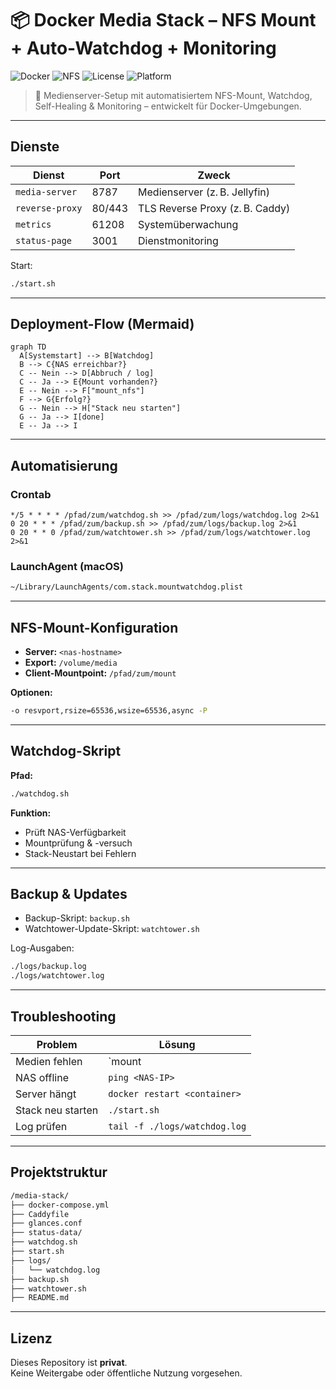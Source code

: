# 📦 Docker Media Stack – NFS Mount + Auto-Watchdog + Monitoring

![Docker](https://img.shields.io/badge/Stack-Docker-blue?logo=docker)
![NFS](https://img.shields.io/badge/NFS--Mount-Enabled-brightgreen)
![License](https://img.shields.io/badge/license-private-lightgrey)
![Platform](https://img.shields.io/badge/Platform-macOS-lightblue)

> 🧪 Medienserver-Setup mit automatisiertem NFS-Mount, Watchdog, Self-Healing & Monitoring – entwickelt für Docker-Umgebungen.

---

## Dienste

| Dienst        | Port    | Zweck                          |
|---------------|---------|-------------------------------|
| `media-server`| 8787    | Medienserver (z. B. Jellyfin) |
| `reverse-proxy`| 80/443 | TLS Reverse Proxy (z. B. Caddy) |
| `metrics`     | 61208   | Systemüberwachung              |
| `status-page` | 3001    | Dienstmonitoring               |

Start:

```bash
./start.sh
```

---

## Deployment-Flow (Mermaid)

```mermaid
graph TD
  A[Systemstart] --> B[Watchdog]
  B --> C{NAS erreichbar?}
  C -- Nein --> D[Abbruch / log]
  C -- Ja --> E{Mount vorhanden?}
  E -- Nein --> F["mount_nfs"]
  F --> G{Erfolg?}
  G -- Nein --> H["Stack neu starten"]
  G -- Ja --> I[done]
  E -- Ja --> I
```

---

## Automatisierung

### Crontab

```cron
*/5 * * * * /pfad/zum/watchdog.sh >> /pfad/zum/logs/watchdog.log 2>&1
0 20 * * * /pfad/zum/backup.sh >> /pfad/zum/logs/backup.log 2>&1
0 20 * * 0 /pfad/zum/watchtower.sh >> /pfad/zum/logs/watchtower.log 2>&1
```

### LaunchAgent (macOS)

```bash
~/Library/LaunchAgents/com.stack.mountwatchdog.plist
```

---

## NFS-Mount-Konfiguration

- **Server:** `<nas-hostname>`
- **Export:** `/volume/media`
- **Client-Mountpoint:** `/pfad/zum/mount`

**Optionen:**

```bash
-o resvport,rsize=65536,wsize=65536,async -P
```

---

## Watchdog-Skript

**Pfad:**

```bash
./watchdog.sh
```

**Funktion:**

- Prüft NAS-Verfügbarkeit
- Mountprüfung & -versuch
- Stack-Neustart bei Fehlern

---

## Backup & Updates

- Backup-Skript: `backup.sh`
- Watchtower-Update-Skript: `watchtower.sh`

Log-Ausgaben:

```bash
./logs/backup.log
./logs/watchtower.log
```

---

## Troubleshooting

| Problem              | Lösung                               |
|----------------------|----------------------------------------|
| Medien fehlen        | `mount | grep <mountpoint>`            |
| NAS offline          | `ping <NAS-IP>`                        |
| Server hängt         | `docker restart <container>`          |
| Stack neu starten    | `./start.sh`                           |
| Log prüfen           | `tail -f ./logs/watchdog.log`         |

---

## Projektstruktur

```bash
/media-stack/
├── docker-compose.yml
├── Caddyfile
├── glances.conf
├── status-data/
├── watchdog.sh
├── start.sh
├── logs/
│   └── watchdog.log
├── backup.sh
├── watchtower.sh
├── README.md
```

---

## Lizenz

Dieses Repository ist **privat**.  
Keine Weitergabe oder öffentliche Nutzung vorgesehen.